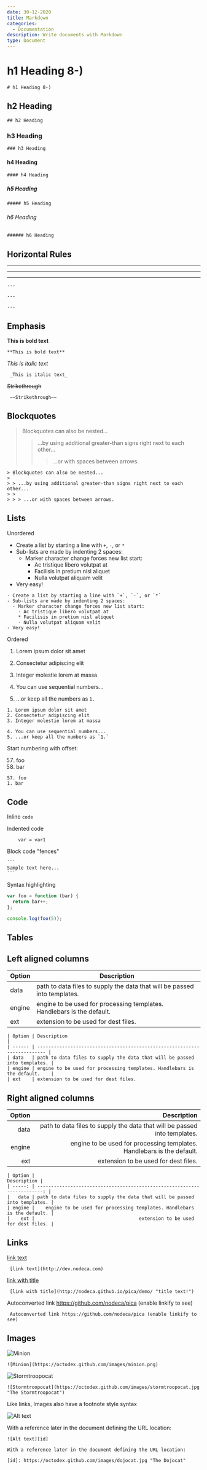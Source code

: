 ```yaml
---
date: 30-12-2020
title: Markdown
categories:
  - Documentation
description: Write documents with Markdown
type: Document
---
```


# h1 Heading 8-)

    # h1 Heading 8-)

## h2 Heading

    ## h2 Heading

### h3 Heading

    ### h3 Heading

#### h4 Heading

    #### h4 Heading

##### h5 Heading

    ##### h5 Heading

###### h6 Heading

    ###### h6 Heading

## Horizontal Rules

---

---

---

    ---

    ---

    ---

## Emphasis

**This is bold text**

    **This is bold text**

_This is italic text_

     _This is italic text_

~~Strikethrough~~

     ~~Strikethrough~~

## Blockquotes

> Blockquotes can also be nested...
>
> > ...by using additional greater-than signs right next to each other...
> >
> > > ...or with spaces between arrows.

```
> Blockquotes can also be nested...
>
> > ...by using additional greater-than signs right next to each other...
> >
> > > ...or with spaces between arrows.
```

## Lists

Unordered

- Create a list by starting a line with `+`, `-`, or `*`
- Sub-lists are made by indenting 2 spaces:
  - Marker character change forces new list start:
    - Ac tristique libero volutpat at
    * Facilisis in pretium nisl aliquet
    - Nulla volutpat aliquam velit
- Very easy!

```
- Create a list by starting a line with `+`, `-`, or `*`
- Sub-lists are made by indenting 2 spaces:
  - Marker character change forces new list start:
    - Ac tristique libero volutpat at
    * Facilisis in pretium nisl aliquet
    - Nulla volutpat aliquam velit
- Very easy!
```

Ordered

1. Lorem ipsum dolor sit amet
2. Consectetur adipiscing elit
3. Integer molestie lorem at massa

4. You can use sequential numbers...
5. ...or keep all the numbers as `1.`

```
1. Lorem ipsum dolor sit amet
2. Consectetur adipiscing elit
3. Integer molestie lorem at massa

4. You can use sequential numbers...
5. ...or keep all the numbers as `1.`
```

Start numbering with offset:

57. foo
1. bar

```
57. foo
1. bar
```

## Code

Inline `code`

Indented code

        var = var1

Block code "fences"

    ```
    Sample text here...
    ```

Syntax highlighting

```js
var foo = function (bar) {
  return bar++;
};

console.log(foo(5));
```

## Tables

## Left aligned columns

| Option | Description                                                               |
| ------ | ------------------------------------------------------------------------- |
| data   | path to data files to supply the data that will be passed into templates. |
| engine | engine to be used for processing templates. Handlebars is the default.    |
| ext    | extension to be used for dest files.                                      |

```
| Option | Description                                                               |
| ------ | ------------------------------------------------------------------------- |
| data   | path to data files to supply the data that will be passed into templates. |
| engine | engine to be used for processing templates. Handlebars is the default.    |
| ext    | extension to be used for dest files.
```

## Right aligned columns

| Option |                                                               Description |
| -----: | ------------------------------------------------------------------------: |
|   data | path to data files to supply the data that will be passed into templates. |
| engine |    engine to be used for processing templates. Handlebars is the default. |
|    ext |                                      extension to be used for dest files. |

```
| Option |                                                               Description |
| -----: | ------------------------------------------------------------------------: |
|   data | path to data files to supply the data that will be passed into templates. |
| engine |    engine to be used for processing templates. Handlebars is the default. |
|    ext |                                      extension to be used for dest files. |

```

## Links

[link text](http://dev.nodeca.com)

     [link text](http://dev.nodeca.com)

[link with title](http://nodeca.github.io/pica/demo/ "title text!")

     [link with title](http://nodeca.github.io/pica/demo/ "title text!")

Autoconverted link https://github.com/nodeca/pica (enable linkify to see)

     Autoconverted link https://github.com/nodeca/pica (enable linkify to see)

## Images

![Minion](https://octodex.github.com/images/minion.png)

```
![Minion](https://octodex.github.com/images/minion.png)
```

![Stormtroopocat](https://octodex.github.com/images/stormtroopocat.jpg "The Stormtroopocat")

```
![Stormtroopocat](https://octodex.github.com/images/stormtroopocat.jpg "The Stormtroopocat")
```

Like links, Images also have a footnote style syntax

![Alt text][id]

With a reference later in the document defining the URL location:

[id]: https://octodex.github.com/images/dojocat.jpg "The Dojocat"

```
![Alt text][id]

With a reference later in the document defining the URL location:

[id]: https://octodex.github.com/images/dojocat.jpg "The Dojocat"
```
